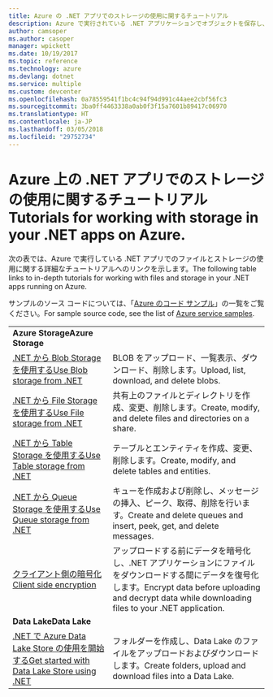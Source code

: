 ```yaml
---
title: Azure の .NET アプリでのストレージの使用に関するチュートリアル
description: Azure で実行されている .NET アプリケーションでオブジェクトを保存し、ファイルを使用します
author: camsoper
ms.author: casoper
manager: wpickett
ms.date: 10/19/2017
ms.topic: reference
ms.technology: azure
ms.devlang: dotnet
ms.service: multiple
ms.custom: devcenter
ms.openlocfilehash: 0a78559541f1bc4c94f94d991c44aee2cbf56fc3
ms.sourcegitcommit: 3ba0ff4463338a0ab0f3f15a7601b89417c06970
ms.translationtype: HT
ms.contentlocale: ja-JP
ms.lasthandoff: 03/05/2018
ms.locfileid: "29752734"
---
```

# <a name="tutorials-for-working-with-storage-in-your-net-apps-on-azure"></a><span data-ttu-id="eebe4-103">Azure 上の .NET アプリでのストレージの使用に関するチュートリアル</span><span class="sxs-lookup"><span data-stu-id="eebe4-103">Tutorials for working with storage in your .NET apps on Azure.</span></span>

<span data-ttu-id="eebe4-104">次の表では、Azure で実行している .NET アプリでのファイルとストレージの使用に関する詳細なチュートリアルへのリンクを示します。</span><span class="sxs-lookup"><span data-stu-id="eebe4-104">The following table links to in-depth tutorials for working with files and storage in your .NET apps running on Azure.</span></span>

<span data-ttu-id="eebe4-105">サンプルのソース コードについては、「[Azure のコード サンプル](https://azure.microsoft.com/resources/samples/?platform=dotnet)」の一覧をご覧ください。</span><span class="sxs-lookup"><span data-stu-id="eebe4-105">For sample source code, see the list of [Azure service samples](https://azure.microsoft.com/resources/samples/?platform=dotnet).</span></span>

| | |
|---|---|
| <span data-ttu-id="eebe4-106">**Azure Storage**</span><span class="sxs-lookup"><span data-stu-id="eebe4-106">**Azure Storage**</span></span> ||
| <span data-ttu-id="eebe4-107">[.NET から Blob Storage を使用する][1]</span><span class="sxs-lookup"><span data-stu-id="eebe4-107">[Use Blob storage from .NET][1]</span></span> | <span data-ttu-id="eebe4-108">BLOB をアップロード、一覧表示、ダウンロード、削除します。</span><span class="sxs-lookup"><span data-stu-id="eebe4-108">Upload, list, download, and delete blobs.</span></span> |
| <span data-ttu-id="eebe4-109">[.NET から File Storage を使用する][4]</span><span class="sxs-lookup"><span data-stu-id="eebe4-109">[Use File storage from .NET][4]</span></span> | <span data-ttu-id="eebe4-110">共有上のファイルとディレクトリを作成、変更、削除します。</span><span class="sxs-lookup"><span data-stu-id="eebe4-110">Create, modify, and delete files and directories on a share.</span></span> | 
| <span data-ttu-id="eebe4-111">[.NET から Table Storage を使用する][3]</span><span class="sxs-lookup"><span data-stu-id="eebe4-111">[Use Table storage from .NET][3]</span></span> | <span data-ttu-id="eebe4-112">テーブルとエンティティを作成、変更、削除します。</span><span class="sxs-lookup"><span data-stu-id="eebe4-112">Create, modify, and delete tables and entities.</span></span> |
| <span data-ttu-id="eebe4-113">[.NET から Queue Storage を使用する][2]</span><span class="sxs-lookup"><span data-stu-id="eebe4-113">[Use Queue storage from .NET][2]</span></span> | <span data-ttu-id="eebe4-114">キューを作成および削除し、メッセージの挿入、ピーク、取得、削除を行います。</span><span class="sxs-lookup"><span data-stu-id="eebe4-114">Create and delete queues and insert, peek, get, and delete messages.</span></span> |
| <span data-ttu-id="eebe4-115">[クライアント側の暗号化][5]</span><span class="sxs-lookup"><span data-stu-id="eebe4-115">[Client side encryption][5]</span></span> | <span data-ttu-id="eebe4-116">アップロードする前にデータを暗号化し、.NET アプリケーションにファイルをダウンロードする間にデータを復号化します。</span><span class="sxs-lookup"><span data-stu-id="eebe4-116">Encrypt data before uploading and decrypt data while downloading files to your .NET application.</span></span> 
|<span data-ttu-id="eebe4-117">**Data Lake**</span><span class="sxs-lookup"><span data-stu-id="eebe4-117">**Data Lake**</span></span>||
| <span data-ttu-id="eebe4-118">[.NET で Azure Data Lake Store の使用を開始する][6]</span><span class="sxs-lookup"><span data-stu-id="eebe4-118">[Get started with Data Lake Store using .NET][6]</span></span> | <span data-ttu-id="eebe4-119">フォルダーを作成し、Data Lake のファイルをアップロードおよびダウンロードします。</span><span class="sxs-lookup"><span data-stu-id="eebe4-119">Create folders, upload and download files into a Data Lake.</span></span> | 

[1]: /azure/storage/storage-dotnet-how-to-use-blobs
[2]: /azure/storage/storage-dotnet-how-to-use-queues
[3]: /azure/storage/storage-dotnet-how-to-use-tables
[4]: /azure/storage/storage-dotnet-how-to-use-files
[5]: /azure/storage/storage-client-side-encryption
[6]: /azure/data-lake-store/data-lake-store-get-started-net-sdk
